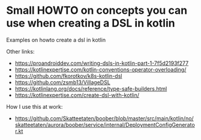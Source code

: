 # Small HOWTO on concepts you can use when creating a DSL in kotlin


Examples on howto create a dsl in kotlin

Other links:
 - https://proandroiddev.com/writing-dsls-in-kotlin-part-1-7f5d2193f277
 - https://kotlinexpertise.com/kotlin-conventions-operator-overloading/
 - https://github.com/fkorotkov/k8s-kotlin-dsl
 - https://github.com/zsmb13/VillageDSL
 - https://kotlinlang.org/docs/reference/type-safe-builders.html
 - https://kotlinexpertise.com/create-dsl-with-kotlin/
 
 
How I use this at work:
 - https://github.com/Skatteetaten/boober/blob/master/src/main/kotlin/no/skatteetaten/aurora/boober/service/internal/DeploymentConfigGenerator.kt
 
